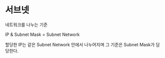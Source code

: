 # 서브넷

네트워크를 나누는 기준

IP & Subnet Mask = Subnet Network

할당한 IP는 같은 Subnet Network 안에서 나누어지며 그 기준은 Subnet Mask가 담당한다.